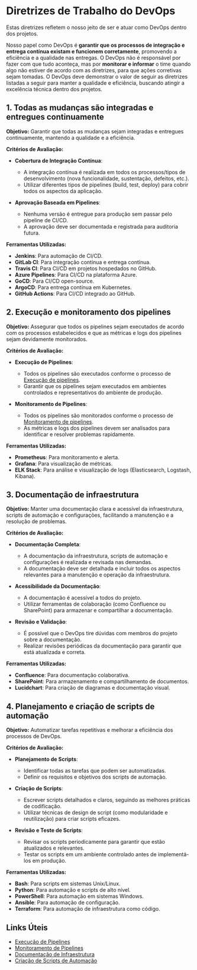 # Diretrizes de Trabalho do DevOps

Estas diretrizes refletem o nosso jeito de ser e atuar como DevOps dentro dos projetos.

Nosso papel como DevOps é **garantir que os processos de integração e entrega contínua existam e funcionem corretamente**, promovendo a eficiência e a qualidade nas entregas. O DevOps não é responsável por fazer com que tudo aconteça, mas por **monitorar e informar** o time quando algo não estiver de acordo com as diretrizes, para que ações corretivas sejam tomadas. O DevOps deve demonstrar o valor de seguir as diretrizes listadas a seguir para manter a qualidade e eficiência, buscando atingir a excelência técnica dentro dos projetos.

## 1. Todas as mudanças são integradas e entregues continuamente

**Objetivo:**
Garantir que todas as mudanças sejam integradas e entregues continuamente, mantendo a qualidade e a eficiência.

**Critérios de Avaliação:**

- **Cobertura de Integração Contínua**:
  - A integração contínua é realizada em todos os processos/tipos de desenvolvimento (nova funcionalidade, sustentação, defeitos, etc.).
  - Utilizar diferentes tipos de pipelines (build, test, deploy) para cobrir todos os aspectos da aplicação.

- **Aprovação Baseada em Pipelines**:
  - Nenhuma versão é entregue para produção sem passar pelo pipeline de CI/CD.
  - A aprovação deve ser documentada e registrada para auditoria futura.

**Ferramentas Utilizadas:**
- **Jenkins**: Para automação de CI/CD.
- **GitLab CI**: Para integração contínua e entrega contínua.
- **Travis CI**: Para CI/CD em projetos hospedados no GitHub.
- **Azure Pipelines**: Para CI/CD na plataforma Azure.
- **GoCD**: Para CI/CD open-source.
- **ArgoCD**: Para entrega contínua em Kubernetes.
- **GitHub Actions**: Para CI/CD integrado ao GitHub.

## 2. Execução e monitoramento dos pipelines

**Objetivo:**
Assegurar que todos os pipelines sejam executados de acordo com os processos estabelecidos e que as métricas e logs dos pipelines sejam devidamente monitorados.

**Critérios de Avaliação:**

- **Execução de Pipelines**:
  - Todos os pipelines são executados conforme o processo de [Execução de pipelines](./Work%20Processes/4-pipeline-execution.md).
  - Garantir que os pipelines sejam executados em ambientes controlados e representativos do ambiente de produção.

- **Monitoramento de Pipelines**:
  - Todos os pipelines são monitorados conforme o processo de [Monitoramento de pipelines](./Work%20Processes/5-pipeline-monitoring.md).
  - As métricas e logs dos pipelines devem ser analisados para identificar e resolver problemas rapidamente.

**Ferramentas Utilizadas:**
- **Prometheus**: Para monitoramento e alerta.
- **Grafana**: Para visualização de métricas.
- **ELK Stack**: Para análise e visualização de logs (Elasticsearch, Logstash, Kibana).

## 3. Documentação de infraestrutura

**Objetivo:**
Manter uma documentação clara e acessível da infraestrutura, scripts de automação e configurações, facilitando a manutenção e a resolução de problemas.

**Critérios de Avaliação:**

- **Documentação Completa**:
  - A documentação da infraestrutura, scripts de automação e configurações é realizada e revisada nas demandas.
  - A documentação deve ser detalhada e incluir todos os aspectos relevantes para a manutenção e operação da infraestrutura.

- **Acessibilidade da Documentação**:
  - A documentação é acessível a todos do projeto.
  - Utilizar ferramentas de colaboração (como Confluence ou SharePoint) para armazenar e compartilhar a documentação.

- **Revisão e Validação**:
  - É possível que o DevOps tire dúvidas com membros do projeto sobre a documentação.
  - Realizar revisões periódicas da documentação para garantir que está atualizada e correta.

**Ferramentas Utilizadas:**
- **Confluence**: Para documentação colaborativa.
- **SharePoint**: Para armazenamento e compartilhamento de documentos.
- **Lucidchart**: Para criação de diagramas e documentação visual.

## 4. Planejamento e criação de scripts de automação

**Objetivo:**
Automatizar tarefas repetitivas e melhorar a eficiência dos processos de DevOps.

**Critérios de Avaliação:**

- **Planejamento de Scripts**:
  - Identificar todas as tarefas que podem ser automatizadas.
  - Definir os requisitos e objetivos dos scripts de automação.

- **Criação de Scripts**:
  - Escrever scripts detalhados e claros, seguindo as melhores práticas de codificação.
  - Utilizar técnicas de design de script (como modularidade e reutilização) para criar scripts eficazes.

- **Revisão e Teste de Scripts**:
  - Revisar os scripts periodicamente para garantir que estão atualizados e relevantes.
  - Testar os scripts em um ambiente controlado antes de implementá-los em produção.

**Ferramentas Utilizadas:**
- **Bash**: Para scripts em sistemas Unix/Linux.
- **Python**: Para automação e scripts de alto nível.
- **PowerShell**: Para automação em sistemas Windows.
- **Ansible**: Para automação de configuração.
- **Terraform**: Para automação de infraestrutura como código.

## Links Úteis

- [Execução de Pipelines](./work%20processes/4-pipeline-execution.md)
- [Monitoramento de Pipelines](./work%20processes/5-pipeline-monitoring.md)
- [Documentação de Infraestrutura](./documentation/infrastructure.md)
- [Criação de Scripts de Automação](./work%20Processes/6-script-creation.md)
